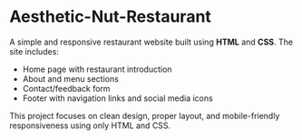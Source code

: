 # Aesthetic-Nut-Restaurant
A simple and responsive restaurant website built using **HTML** and **CSS**.
The site includes:

* Home page with restaurant introduction
* About and menu sections
* Contact/feedback form
* Footer with navigation links and social media icons

This project focuses on clean design, proper layout, and mobile-friendly responsiveness using only HTML and CSS.
